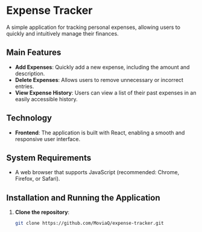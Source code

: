 # Expense Tracker

A simple application for tracking personal expenses, allowing users to quickly and intuitively manage their finances.

## Main Features

- **Add Expenses**: Quickly add a new expense, including the amount and description.
- **Delete Expenses**: Allows users to remove unnecessary or incorrect entries.
- **View Expense History**: Users can view a list of their past expenses in an easily accessible history.

## Technology

- **Frontend**: The application is built with React, enabling a smooth and responsive user interface.

## System Requirements

- A web browser that supports JavaScript (recommended: Chrome, Firefox, or Safari).

## Installation and Running the Application

1. **Clone the repository**:
   ```bash
   git clone https://github.com/MoviaQ/expense-tracker.git
   ```
